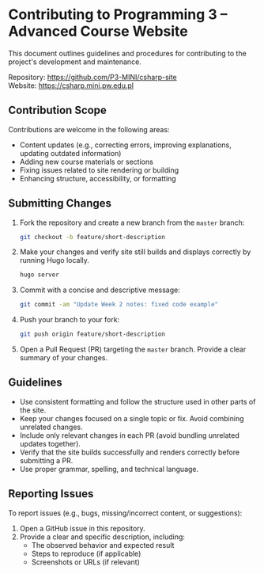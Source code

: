 # Contributing to Programming 3 – Advanced Course Website

This document outlines guidelines and procedures for contributing to the project's development and maintenance.

Repository: https://github.com/P3-MINI/csharp-site  
Website: https://csharp.mini.pw.edu.pl

## Contribution Scope

Contributions are welcome in the following areas:

- Content updates (e.g., correcting errors, improving explanations, updating outdated information)
- Adding new course materials or sections
- Fixing issues related to site rendering or building
- Enhancing structure, accessibility, or formatting

## Submitting Changes

1. Fork the repository and create a new branch from the `master` branch:

   ```bash
   git checkout -b feature/short-description
   ```

2. Make your changes and verify site still builds and displays correctly by running Hugo locally.

   ```bash
   hugo server
   ```

3. Commit with a concise and descriptive message:

   ```bash
   git commit -am "Update Week 2 notes: fixed code example"
   ```

4. Push your branch to your fork:

   ```bash
   git push origin feature/short-description
   ```

5. Open a Pull Request (PR) targeting the `master` branch. Provide a clear summary of your changes.

## Guidelines

- Use consistent formatting and follow the structure used in other parts of the site.
- Keep your changes focused on a single topic or fix. Avoid combining unrelated changes.
- Include only relevant changes in each PR (avoid bundling unrelated updates together).
- Verify that the site builds successfully and renders correctly before submitting a PR.
- Use proper grammar, spelling, and technical language.

## Reporting Issues

To report issues (e.g., bugs, missing/incorrect content, or suggestions):

1. Open a GitHub issue in this repository.
2. Provide a clear and specific description, including:
   - The observed behavior and expected result
   - Steps to reproduce (if applicable)
   - Screenshots or URLs (if relevant)
